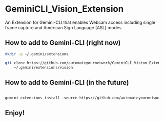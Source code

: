 # GeminiCLI_Vision_Extension
An Extension for Gemini-CLI that enables Webcam access including single frame capture and American Sign Language (ASL) modes

## How to add to Gemini-CLI (right now)

```bash
mkdir -p ~/.gemini/extensions

git clone https://github.com/automateyournetwork/GeminiCLI_Vision_Extension.git \
    ~/.gemini/extensions/vision
```

## How to add to Gemini-CLI (in the future) 

```bash

gemini extensions install —source https://github.com/automateyournetwork/GeminiCLI_Vision_Extension.git

```

## Enjoy! 
